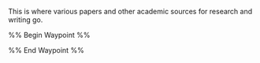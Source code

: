 
This is where various papers and other academic sources for research and writing go.

%% Begin Waypoint %%


%% End Waypoint %%